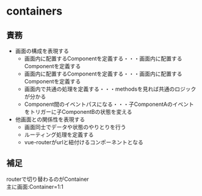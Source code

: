 # containers

## 責務

- 画面の構成を表現する
    - 画面内に配置するComponentを定義する・・・画面内に配置するComponentを定義する
    - 画面内に配置するComponentを定義する・・・画面内に配置するComponentを定義する
    - 画面内で共通の処理を定義する・・・methodsを見れば共通のロジックが分かる
    - Component間のイベントパスになる・・・子ComponentAのイベントをトリガーに子ComponentBの状態を変える
- 他画面との関係性を表現する
    - 画面同士でデータや状態のやりとりを行う
    - ルーティング処理を定義する
    - vue-routerがurlと紐付けるコンポーネントとなる

## 補足

routerで切り替わるのがContainer  
主に画面:Container=1:1